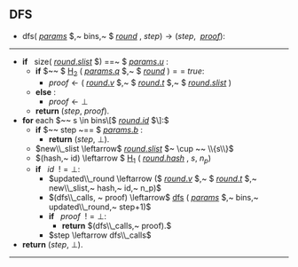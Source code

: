 ## DFS
- $\mathsf{dfs} ($ [$params$](variables#parameters) $,~ bins,~ $ [$round$](variables#round) $,~ step) \rightarrow (step, ~$ [$proof$](variables#proof)$)$:
---
- **if** $~~ \mathsf{size}($ [$round.slist$](variables#round-slist) $) ==~ $ [$params.u$](variables#params-u) $:$
  - **if** $~~ $ [$\mathsf{H_2}$](hash_functions#proof-hash) $($ [$params.q$](variables#params-q) $,~ $ [$round$](variables#round) $) ==~ true :$
    - $proof \leftarrow ($ [$round.v$](variables#round-v) $,~ $ [$round.t$](variables#round-t) $,~ $ [$round.slist$](variables#round-slist) $)$
  - **else** : 
    - $proof \leftarrow \bot$
  - **return** $(step,~ proof).$
- **for** each $~~ s \in bins\[$ [$round.id$](variables#round-id) $\]:$
  - **if** $~~ step ~== $ [$params.b$](variables#params-b) $:$
    - **return** $(step,~ \bot).$
  - $new\\_slist \leftarrow$ [$round.slist$](variables#round-slist) $~ \cup ~~ \\{s\\}$
  - $(hash,~ id) \leftarrow $ [$\mathsf{H_1}$](hash_functions#round-hash) $($ [$round.hash$](variables#round-digest) $,~ s,~ n_p)$
  - **if** $~~ id ~~!= \bot:$
    - $updated\\_round \leftarrow ($ [$round.v$](variables#round-v) $,~ $ [$round.t$](variables#round-t) $,~ new\\_slist,~ hash,~ id,~ n_p)$
    - $(dfs\\_calls, ~ proof) \leftarrow$ [$\mathsf{dfs}$](#dfs) $($ [$params$](variables#parameters) $,~ bins,~ updated\\_round,~ step+1)$
    - **if** $~~ proof ~~!= \bot:$
      - **return** $(dfs\\_calls,~ proof).$
    - $step \leftarrow dfs\\_calls$
- **return** $(step,~ \bot).$
---
